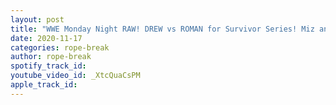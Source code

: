 ```yaml
---
layout: post
title: "WWE Monday Night RAW! DREW vs ROMAN for Survivor Series! Miz and Bray feud again? Full show review"
date: 2020-11-17
categories: rope-break
author: rope-break
spotify_track_id: 
youtube_video_id: _XtcQuaCsPM
apple_track_id: 
---
```

